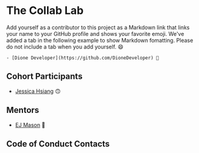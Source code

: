 # The Collab Lab

Add yourself as a contributor to this project as a Markdown link that links your name to your GitHub profile and shows your favorite emoji. We've added a tab in the following example to show Markdown fomatting. Please do not include a tab when you add yourself. 😄

    - [Dione Developer](https://github.com/DioneDeveloper) 💅

## Cohort Participants

- [Jessica Hsiang](https://github.com/hsiangj) 🙃

## Mentors

- [EJ Mason](https://github.com/mxmason) 🐧

## Code of Conduct Contacts
